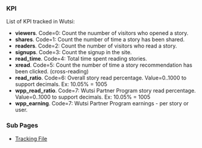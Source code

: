 ### KPI
List of KPI tracked in Wutsi:
- **viewers**. Code=0: Count the nuumber of visitors who opened a story.
- **shares**. Code=1: Count the number of time a story has been shared.
- **readers**. Code=2: Count the number of visitors who read a story.
- **signups**. Code=3: Count the signup in the site.
- **read_time**. Code=4: Total time spent reading stories.
- **xread**. Code=5: Count the number of time a story recommendation has been clicked. (cross-reading)
- **read_ratio**. Code=6: Overall story read percentage. Value=0..1000 to support decimals. Ex: 10.05% = 1005
- **wpp_read_ratio**. Code=7: Wutsi Partner Program story read percentage. Value=0..1000 to support decimals. Ex: 10.05% = 1005
- **wpp_earning**. Code=7: Wutsi Partner Program earnings - per story or user.

### Sub Pages
- [Tracking File](Tracking-File.md)
